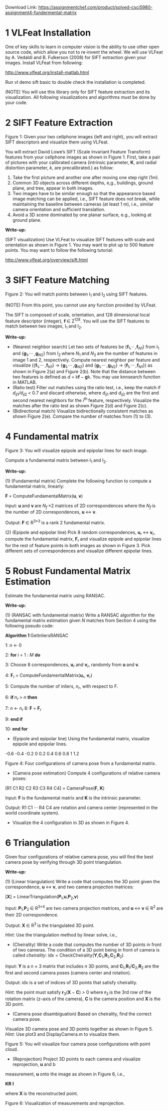 Download Link: https://assignmentchef.com/product/solved-csci5980-assignment4-fundermental-matrix
<br>
<h1>1             VLFeat Installation</h1>

One of key skills to learn in computer vision is the ability to use other open source code, which allow you not to re-invent the wheel. We will use VLFeat by A. Vedaldi and B. Fulkerson (2008) for SIFT extraction given your images. Install VLFeat from following:

<a href="http://www.vlfeat.org/install-matlab.html">http://www.vlfeat.org/install-matlab.html</a>

Run vl demo sift basic to double check the installation is completed.

(NOTE) You will use this library only for SIFT feature extraction and its visualization. All following visualizations and algorithms must be done by your code.

<h1>2             SIFT Feature Extraction</h1>

Figure 1: Given your two cellphone images (left and right), you will extract SIFT descriptors and visualize them using VLFeat.

You will extract David Lowe’s SIFT (Scale Invariant Feature Transform) features from your cellphone images as shown in Figure 1. First, take a pair of pictures with your calibrated camera (intrinsic parameter, <strong>K</strong>, and radial distortion parameter, <em>k</em>, are precalibrated.) as follow:

<ol>

 <li>Take the first picture and another one after moving one step right (1m).</li>

 <li>Common 3D objects across different depths, e,g., buildings, ground plane, and tree, appear in both images.</li>

 <li>Two images have to be similar enough so that the appearance based image matching can be applied, i.e., SIFT feature does not break, while maintaining the baseline between cameras (at least 1 m), i.e., similar camera orientation and sufficient translation.</li>

 <li>Avoid a 3D scene dominated by one planar surface, e.g., looking at ground plane.</li>

</ol>

<strong>Write-up:</strong>

(SIFT visualization) Use VLFeat to visualize SIFT features with scale and orientation as shown in Figure 1. You may want to plot up to 500 feature points. You may want to follow the following tutorial:

<a href="http://www.vlfeat.org/overview/sift.html">http://www.vlfeat.org/overview/sift.html</a>

<h1>3             SIFT Feature Matching</h1>

Figure 2: You will match points between I<sub>1 </sub>and I<sub>2 </sub>using SIFT features.

(NOTE) From this point, you cannot use any function provided by VLFeat.

The SIFT is composed of scale, orientation, and 128 dimensional local feature descriptor (integer), <strong>f </strong>∈ Z<sup>128</sup>. You will use the SIFT features to match between two images, I<sub>1 </sub>and I<sub>2</sub>.

<strong>Write-up:</strong>

<ul>

 <li>(Nearest neighbor search) Let two sets of features be {<strong>f</strong><sub>1</sub><em>,</em>·· <em>,</em><strong>f</strong><em><sub>N</sub></em><sub>1</sub>} from I<sub>1 </sub>and {<strong>g</strong><sub>1</sub><em>,</em>··· <em>,</em><strong>g</strong><em><sub>N</sub></em><sub>2</sub>} from I<sub>2 </sub>where <em>N</em><sub>1 </sub>and <em>N</em><sub>2 </sub>are the number of features in image 1 and 2, respectively. Compute nearest neighbor per feature and visualize ({<strong>f</strong><sub>1</sub><em>,</em>··· <em>,</em><strong>f</strong><em><sub>N</sub></em><sub>1</sub>} → {<strong>g</strong><sub>1</sub><em>,</em>··· <em>,</em><strong>g</strong><em><sub>N</sub></em><sub>2</sub>} and {<strong>g</strong><sub>1</sub><em>,</em>··· <em>,</em><strong>g</strong><em><sub>N</sub></em><sub>2</sub>} → {<strong>f</strong><sub>1</sub><em>,</em>··· <em>,</em><strong>f</strong><em><sub>N</sub></em><sub>1</sub>}) as shown in Figure 2(a) and Figure 2(b). Note that the distance between two features is defined as <em>d </em>= k<strong>f </strong>− <strong>g</strong>k. You may use knnsearch function in MATLAB.</li>

 <li>(Ratio test) Filter out matches using the ratio test, i.e., keep the match if <em>d<sub>ij</sub></em><sub>1</sub><em>/d<sub>ij</sub></em><sub>2 </sub><em>&lt; </em>0<em>.</em>7 and discard otherwise, where <em>d<sub>ij</sub></em><sub>1 </sub>and <em>d<sub>ij</sub></em><sub>2 </sub>are the first and second nearest neighbors for the <em>i</em><sup>th </sup>feature, respectively. Visualize the matches after the ratio test as shown Figure 2(d) and Figure 2(c).</li>

 <li>(Bidirectional match) Visualize bidirectionally consistent matches as shown Figure 2(e). Compare the number of matches from (1) to (3).</li>

</ul>

<h1>4             Fundamental matrix</h1>

Figure 3: You will visualize epipole and epipolar lines for each image.

Compute a fundamental matrix between I<sub>1 </sub>and I<sub>2</sub>.

<strong>Write-up:</strong>

(1) (Fundamental matrix) Complete the following function to compute a fundamental matrix, linearly:

<strong>F </strong>= ComputeFundamentalMatrix(<strong>u</strong>, <strong>v</strong>)

Input: <strong>u </strong>and <strong>v </strong>are <em>N<sub>f </sub></em>×2 matrices of 2D correspondences where the <em>N<sub>f </sub></em>is the number of 2D correspondences, <strong>u </strong>&#x2194; <strong>v</strong>.

Output: <strong>F </strong>∈ R<sup>3×3 </sup>is a rank 2 fundamental matrix.

(2) (Epipole and epipolar line) Pick 8 random correspondences, <strong>u</strong><em><sub>r </sub></em>&#x2194; <strong>v</strong><em><sub>r</sub></em>, compute the fundamental matrix, <strong>F</strong><em><sub>r </sub></em>and visualize epipole and epipolar lines for the rest of feature points in both images as shown in Figure 3. Pick different sets of correspondences and visualize different epipolar lines.

<h1>5             Robust Fundamental Matrix Estimation</h1>

Estimate the fundamental matrix using RANSAC.

<strong>Write-up:</strong>

(1) (RANSAC with fundamental matrix) Write a RANSAC algorithm for the fundamental matrix estimation given <em>N </em>matches from Section 4 using the following pseudo code:

<strong>Algorithm 1 </strong>GetInliersRANSAC

1: <em>n </em>← 0

2: <strong>for </strong><em>i </em>= 1 : <em>M </em><strong>do</strong>

3:              Choose 8 correspondences, <strong>u</strong><em><sub>r </sub></em>and <strong>v</strong><em><sub>r</sub></em>, randomly from <strong>u </strong>and <strong>v</strong>.

4:                     <strong>F</strong><em><sub>r </sub></em>= ComputeFundamentalMatrix(<strong>u</strong><em><sub>r</sub></em>, <strong>v</strong><em><sub>r</sub></em>)

5:               Compute the number of inliers, <em>n<sub>r</sub></em>, with respect to F.

6:                <strong>if </strong><em>n<sub>r </sub>&gt; n </em><strong>then</strong>

7:          <em>n </em>← <em>n<sub>r </sub></em>8:              <strong>F </strong>= <strong>F</strong><em><sub>r</sub></em>

9:              <strong>end if</strong>

10: <strong>end for</strong>

<ul>

 <li>(Epipole and epipolar line) Using the fundamental matrix, visualize epipole and epipolar lines.</li>

</ul>

-0.6       -0.4       -0.2         0         0.2        0.4       0.6        0.8          1         1.2

Figure 4: Four configurations of camera pose from a fundamental matrix.

<ul>

 <li>(Camera pose estimation) Compute 4 configurations of relative camera poses:</li>

</ul>

[R1 C1 R2 C2 R3 C3 R4 C4] = CameraPose(<strong>F</strong>, <strong>K</strong>)

Input: <strong>F </strong>is the fundamental matrix and <strong>K </strong>is the intrinsic parameter.

Output: R1 C1 ··· R4 C4 are rotation and camera center (represented in the world coordinate system).

<ul>

 <li>Visualize the 4 configuration in 3D as shown in Figure 4.</li>

</ul>

<h1>6             Triangulation</h1>

Given four configurations of relative camera pose, you will find the best camera pose by verifying through 3D point triangulation.

<strong>Write-up:</strong>

(1) (Linear triangulation) Write a code that computes the 3D point given the correspondence, <strong>u </strong>&#x2194; <strong>v</strong>, and two camera projection matrices:

[<strong>X</strong>] = LinearTriangulation(<strong>P</strong><sub>1</sub>,<strong>u</strong>,<strong>P</strong><sub>2</sub>,<strong>v</strong>)

Input: <strong>P</strong><sub>1</sub><em>,</em><strong>P</strong><sub>2 </sub>∈ R<sup>3×4 </sup>are two camera projection matrices, and <strong>u </strong>&#x2194; <strong>v </strong>∈ R<sup>2 </sup>are their 2D correspondence.

Output: <strong>X </strong>∈ R<sup>3 </sup>is the triangulated 3D point.

<em>Hint: </em>Use the triangulation method by linear solve, i.e.,

<ul>

 <li>(Cheirality) Write a code that computes the number of 3D points in front of two cameras. The condition of a 3D point being in front of camera is called <em>cheirality</em>: idx = CheckCheirality(<strong>Y</strong>,<strong>C</strong><sub>1</sub>,<strong>R</strong><sub>1</sub>,<strong>C</strong><sub>2</sub>,<strong>R</strong><sub>2</sub>)</li>

</ul>

Input: <strong>Y </strong>is a <em>n </em>× 3 matrix that includes <em>n </em>3D points, and <strong>C</strong><sub>1</sub>,<strong>R</strong><sub>1</sub>/<strong>C</strong><sub>2</sub>,<strong>R</strong><sub>2 </sub>are the first and second camera poses (camera center and rotation).

Output: idx is a set of indices of 3D points that satisfy cheirality.

<em>Hint: </em>the point must satisfy <strong>r</strong><sub>3</sub>(<strong>X </strong>− <strong>C</strong>) <em>&gt; </em>0 where <strong>r</strong><sub>3 </sub>is the 3rd row of the rotation matrix (z-axis of the camera), <strong>C </strong>is the camera position and <strong>X </strong>is the 3D point.

<ul>

 <li>(Camera pose disambiguation) Based on cheirality, find the correct camera pose.</li>

</ul>

Visualize 3D camera pose and 3D points together as shown in Figure 5. <em>Hint: </em>Use plot3 and DisplayCamera.m to visualize them.

Figure 5: You will visualize four camera pose configurations with point cloud.

<ul>

 <li>(Reprojection) Project 3D points to each camera and visualize reprojection, <strong>u </strong>and b</li>

</ul>

measurement, <strong>u </strong>onto the image as shown in Figure 6, i.e.,

<strong> KR</strong> <strong>I </strong>

where <strong>X </strong>is the reconstructed point.

Figure 6: Visualization of measurements and reprojection.